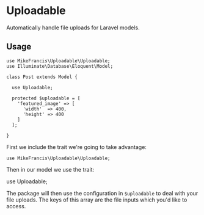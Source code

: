 # Uploadable

Automatically handle file uploads for Laravel models.

## Usage

    use MikeFrancis\Uploadable\Uploadable;
    use Illuminate\Database\Eloquent\Model;

    class Post extends Model {

      use Uploadable;

      protected $uploadable = [
        'featured_image' => [
          'width'  => 400,
          'height' => 400
        ]
      ];

    }

First we include the trait we're going to take advantage:

    use MikeFrancis\Uploadable\Uploadable;

Then in our model we use the trait:

  use Uploadable;

The package will then use the configuration in `$uploadable` to deal with your file uploads. The keys of this array are the file inputs which you'd like to access.